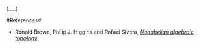 (.....)

#References#

* Ronald Brown, Philip J. Higgins and Rafael Sivera,
[_Nonabelian algebraic topology_](http://www.bangor.ac.uk/~mas010/nonab-a-t.html).